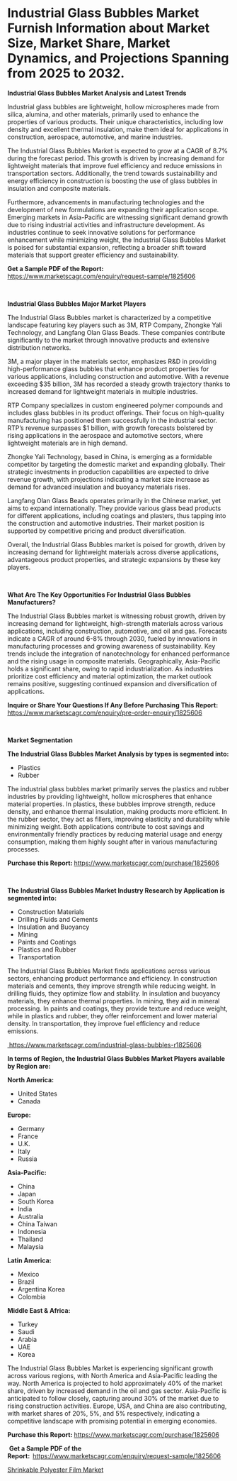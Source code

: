 <p><h1>Industrial Glass Bubbles Market Furnish Information about Market Size, Market Share, Market Dynamics, and Projections Spanning from 2025 to 2032.</h1></p><p><strong>Industrial Glass Bubbles Market Analysis and Latest Trends</strong></p>
<p><p>Industrial glass bubbles are lightweight, hollow microspheres made from silica, alumina, and other materials, primarily used to enhance the properties of various products. Their unique characteristics, including low density and excellent thermal insulation, make them ideal for applications in construction, aerospace, automotive, and marine industries. </p><p>The Industrial Glass Bubbles Market is expected to grow at a CAGR of 8.7% during the forecast period. This growth is driven by increasing demand for lightweight materials that improve fuel efficiency and reduce emissions in transportation sectors. Additionally, the trend towards sustainability and energy efficiency in construction is boosting the use of glass bubbles in insulation and composite materials. </p><p>Furthermore, advancements in manufacturing technologies and the development of new formulations are expanding their application scope. Emerging markets in Asia-Pacific are witnessing significant demand growth due to rising industrial activities and infrastructure development. As industries continue to seek innovative solutions for performance enhancement while minimizing weight, the Industrial Glass Bubbles Market is poised for substantial expansion, reflecting a broader shift toward materials that support greater efficiency and sustainability.</p></p>
<p><strong>Get a Sample PDF of the Report:&nbsp;</strong> <a href="https://www.marketscagr.com/enquiry/request-sample/1825606?utm_campaign=1868&utm_medium=2&utm_source=Github&utm_content=ia&utm_term=03022025&utm_id=industrial-glass-bubbles">https://www.marketscagr.com/enquiry/request-sample/1825606</a></p>
<p>&nbsp;</p>
<p><strong>Industrial Glass Bubbles Major Market Players</strong></p>
<p><p>The Industrial Glass Bubbles market is characterized by a competitive landscape featuring key players such as 3M, RTP Company, Zhongke Yali Technology, and Langfang Olan Glass Beads. These companies contribute significantly to the market through innovative products and extensive distribution networks.</p><p>3M, a major player in the materials sector, emphasizes R&D in providing high-performance glass bubbles that enhance product properties for various applications, including construction and automotive. With a revenue exceeding $35 billion, 3M has recorded a steady growth trajectory thanks to increased demand for lightweight materials in multiple industries.</p><p>RTP Company specializes in custom engineered polymer compounds and includes glass bubbles in its product offerings. Their focus on high-quality manufacturing has positioned them successfully in the industrial sector. RTP’s revenue surpasses $1 billion, with growth forecasts bolstered by rising applications in the aerospace and automotive sectors, where lightweight materials are in high demand.</p><p>Zhongke Yali Technology, based in China, is emerging as a formidable competitor by targeting the domestic market and expanding globally. Their strategic investments in production capabilities are expected to drive revenue growth, with projections indicating a market size increase as demand for advanced insulation and buoyancy materials rises.</p><p>Langfang Olan Glass Beads operates primarily in the Chinese market, yet aims to expand internationally. They provide various glass bead products for different applications, including coatings and plasters, thus tapping into the construction and automotive industries. Their market position is supported by competitive pricing and product diversification.</p><p>Overall, the Industrial Glass Bubbles market is poised for growth, driven by increasing demand for lightweight materials across diverse applications, advantageous product properties, and strategic expansions by these key players.</p></p>
<p>&nbsp;</p>
<p><strong>What Are The Key Opportunities For Industrial Glass Bubbles Manufacturers?</strong></p>
<p><p>The Industrial Glass Bubbles market is witnessing robust growth, driven by increasing demand for lightweight, high-strength materials across various applications, including construction, automotive, and oil and gas. Forecasts indicate a CAGR of around 6-8% through 2030, fueled by innovations in manufacturing processes and growing awareness of sustainability. Key trends include the integration of nanotechnology for enhanced performance and the rising usage in composite materials. Geographically, Asia-Pacific holds a significant share, owing to rapid industrialization. As industries prioritize cost efficiency and material optimization, the market outlook remains positive, suggesting continued expansion and diversification of applications.</p></p>
<p><strong>Inquire or Share Your Questions If Any Before Purchasing This Report:</strong> <a href="https://www.marketscagr.com/enquiry/pre-order-enquiry/1825606?utm_campaign=1868&utm_medium=2&utm_source=Github&utm_content=ia&utm_term=03022025&utm_id=industrial-glass-bubbles">https://www.marketscagr.com/enquiry/pre-order-enquiry/1825606</a></p>
<p>&nbsp;</p>
<p><strong>Market Segmentation</strong></p>
<p><strong>The Industrial Glass Bubbles Market Analysis by types is segmented into:</strong></p>
<p><ul><li>Plastics</li><li>Rubber</li></ul></p>
<p><p>The industrial glass bubbles market primarily serves the plastics and rubber industries by providing lightweight, hollow microspheres that enhance material properties. In plastics, these bubbles improve strength, reduce density, and enhance thermal insulation, making products more efficient. In the rubber sector, they act as fillers, improving elasticity and durability while minimizing weight. Both applications contribute to cost savings and environmentally friendly practices by reducing material usage and energy consumption, making them highly sought after in various manufacturing processes.</p></p>
<p><strong>Purchase this Report:&nbsp;</strong><a href="https://www.marketscagr.com/purchase/1825606?utm_campaign=1868&utm_medium=2&utm_source=Github&utm_content=ia&utm_term=03022025&utm_id=industrial-glass-bubbles">https://www.marketscagr.com/purchase/1825606</a></p>
<p>&nbsp;</p>
<p><strong>The Industrial Glass Bubbles Market Industry Research by Application is segmented into:</strong></p>
<p><ul><li>Construction Materials</li><li>Drilling Fluids and Cements</li><li>Insulation and Buoyancy</li><li>Mining</li><li>Paints and Coatings</li><li>Plastics and Rubber</li><li>Transportation</li></ul></p>
<p><p>The Industrial Glass Bubbles Market finds applications across various sectors, enhancing product performance and efficiency. In construction materials and cements, they improve strength while reducing weight. In drilling fluids, they optimize flow and stability. In insulation and buoyancy materials, they enhance thermal properties. In mining, they aid in mineral processing. In paints and coatings, they provide texture and reduce weight, while in plastics and rubber, they offer reinforcement and lower material density. In transportation, they improve fuel efficiency and reduce emissions.</p></p>
<p><a href="https://www.marketscagr.com/industrial-glass-bubbles-r1825606?utm_campaign=1868&utm_medium=2&utm_source=Github&utm_content=ia&utm_term=03022025&utm_id=industrial-glass-bubbles">&nbsp;https://www.marketscagr.com/industrial-glass-bubbles-r1825606</a></p>
<p><strong>In terms of Region, the Industrial Glass Bubbles Market Players available by Region are:</strong></p>
<p>
    <p> <strong> North America: </strong>
        <ul>
            <li>United States</li>
            <li>Canada</li>
        </ul>
        </p> 
    <p> <strong> Europe: </strong>
        <ul>
            <li>Germany</li>
            <li>France</li>
            <li>U.K.</li>
            <li>Italy</li>
            <li>Russia</li>
        </ul>
        </p> 
    <p> <strong> Asia-Pacific: </strong>
        <ul>
            <li>China</li>
            <li>Japan</li>
            <li>South Korea</li>
            <li>India</li>
            <li>Australia</li>
            <li>China Taiwan</li>
            <li>Indonesia</li>
            <li>Thailand</li>
            <li>Malaysia</li>
        </ul>
        </p> 
    <p> <strong> Latin America: </strong>
        <ul>
            <li>Mexico</li>
            <li>Brazil</li>
            <li>Argentina Korea</li>
            <li>Colombia</li>
        </ul>
        </p> 
    <p> <strong> Middle East & Africa: </strong>
        <ul>
            <li>Turkey</li>
            <li>Saudi</li>
            <li>Arabia</li>
            <li>UAE</li>
            <li>Korea</li>
        </ul>
    </p>
    </p>
<p><p>The Industrial Glass Bubbles Market is experiencing significant growth across various regions, with North America and Asia-Pacific leading the way. North America is projected to hold approximately 40% of the market share, driven by increased demand in the oil and gas sector. Asia-Pacific is anticipated to follow closely, capturing around 30% of the market due to rising construction activities. Europe, USA, and China are also contributing, with market shares of 20%, 5%, and 5% respectively, indicating a competitive landscape with promising potential in emerging economies.</p></p>
<p><strong>Purchase this Report: </strong><a href="https://www.marketscagr.com/purchase/1825606?utm_campaign=1868&utm_medium=2&utm_source=Github&utm_content=ia&utm_term=03022025&utm_id=industrial-glass-bubbles">https://www.marketscagr.com/purchase/1825606</a></p>
<p>&nbsp;<strong>Get a Sample PDF of the Report:&nbsp;&nbsp;</strong><a href="https://www.marketscagr.com/enquiry/request-sample/1825606?utm_campaign=1868&utm_medium=2&utm_source=Github&utm_content=ia&utm_term=03022025&utm_id=industrial-glass-bubbles">https://www.marketscagr.com/enquiry/request-sample/1825606</a></p>
<p><strong></strong></p>
<p><p><a href="https://github.com/Krish2023na/Market-Research-Report-List-7/blob/main/shrinkable-polyester-film-market.md?utm_campaign=1868&utm_medium=2&utm_source=Github&utm_content=ia&utm_term=03022025&utm_id=industrial-glass-bubbles">Shrinkable Polyester Film Market</a></p></p>